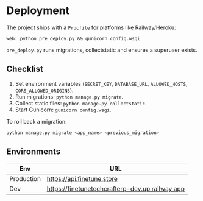 # Deployment

The project ships with a `Procfile` for platforms like Railway/Heroku:
```
web: python pre_deploy.py && gunicorn config.wsgi
```

`pre_deploy.py` runs migrations, collectstatic and ensures a superuser exists.

## Checklist
1. Set environment variables (`SECRET_KEY`, `DATABASE_URL`, `ALLOWED_HOSTS`, `CORS_ALLOWED_ORIGINS`).
2. Run migrations: `python manage.py migrate`.
3. Collect static files: `python manage.py collectstatic`.
4. Start Gunicorn: `gunicorn config.wsgi`.

To roll back a migration:
```bash
python manage.py migrate <app_name> <previous_migration>
```

## Environments
| Env | URL |
|---|---|
| Production | https://api.finetune.store |
| Dev | https://finetunetechcrafterp-dev.up.railway.app |

